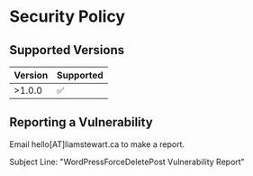 # Security Policy

## Supported Versions

| Version | Supported          |
| ------- | ------------------ |
| >1.0.0   | :white_check_mark: |

## Reporting a Vulnerability

Email hello[AT]liamstewart.ca to make a report.

Subject Line: "WordPressForceDeletePost Vulnerability Report"
